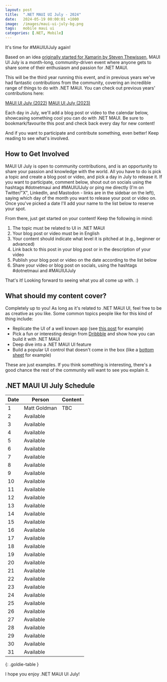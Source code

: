 ```yaml
---
layout: post
title:  ".NET MAUI UI July - 2024"
date:   2024-05-19 00:00:01 +1000
image:  /images/maui-ui-july-bg.png
tags:   mobile maui ui
categories: [.NET, Mobile]
---
```


It's time for #MAUIUIJuly again!

Based on an idea [originally started for Xamarin by Steven Thewissen](https://thewissen.io/introducing-xamarin-ui-july/), MAUI UI July is a month-long, community-driven event where anyone gets to share some of their enthusiasm and passion for .NET MAUI.

This will be the third year running this event, and in previous years we've had fantastic contributions from the community, covering an incredible range of things to do with .NET MAUI. You can check out previous years' contributions here:

[MAUI UI July (2022)](/posts/maui-ui-july)
[MAUI UI July (2023)](/posts/maui-ui-july-23)

Each day in July, we'll add a blog post or video to the calendar below, showcasing something cool you can do with .NET MAUI. Be sure to bookmark/favourite this post and check back every day for new content!

And if you want to participate and contribute something, even better! Keep reading to see what's involved.

## How to Get Involved

MAUI UI July is open to community contributions, and is an opportunity to share your passion and knowledge with the world. All you have to do is pick a topic and create a blog post or video, and pick a day in July to release it. If you want to participate, comment below, shout out on socials using the hashtags #dotnetmaui and #MAUIUIJuly or ping me directly (I'm on Twitter/"X", LinkedIn, and Mastodon - links are in the sidebar on the left), saying which day of the month you want to release your post or video on. Once you've picked a date I'll add your name to the list below to reserve your spot.

From there, just get started on your content! Keep the following in mind:

1. The topic must be related to UI in .NET MAUI
2. Your blog post or video must be in English
3. Your content should indicate what level it is pitched at (e.g., beginner or advanced)
4. Link back to this post in your blog post or in the description of your video
5. Publish your blog post or video on the date according to the list below
6. Share your video or blog post on socials, using the hashtags #dotnetmaui and #MAUIUIJuly

That's it! Looking forward to seeing what you all come up with. :)

## What should my content cover?

Completely up to you! As long as it's related to .NET MAUI UI, feel free to be as creative as you like. Some common topics people like for this kind of thing include:

* Replicate the UI of a well known app (see [this post](/posts/outlook-clone) for example)
* Pick a fun or interesting design from [Dribbble](https://dribbble.com) and show how you can build it with .NET MAUI
* Deep dive into a .NET MAUI UI feature
* Build a popular UI control that doesn't come in the box (like a [bottom sheet](https://blogs.xgenoapps.com/post/2022/07/23/maui-bottom-sheet) for example)

These are just examples. If you think something is interesting, there's a good chance the rest of the community will want to see you explain it.


## .NET MAUI UI July Schedule

| Date | Person       | Content |
| ---- | ------------ | ------- |
| 1    | Matt Goldman | TBC     |
| 2    | Available    |         |
| 3    | Available    |         |
| 4    | Available    |         |
| 5    | Available    |         |
| 6    | Available    |         |
| 7    | Available    |         |
| 8    | Available    |         |
| 9    | Available    |         |
| 10   | Available    |         |
| 11   | Available    |         |
| 12   | Available    |         |
| 13   | Available    |         |
| 14   | Available    |         |
| 15   | Available    |         |
| 16   | Available    |         |
| 17   | Available    |         |
| 18   | Available    |         |
| 19   | Available    |         |
| 20   | Available    |         |
| 21   | Available    |         |
| 22   | Available    |         |
| 23   | Available    |         |
| 24   | Available    |         |
| 25   | Available    |         |
| 26   | Available    |         |
| 27   | Available    |         |
| 28   | Available    |         |
| 29   | Available    |         |
| 30   | Available    |         |
| 31   | Available    |         |

{: .goldie-table }

I hope you enjoy .NET MAUI UI July!
